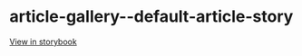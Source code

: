# article-gallery--default-article-story

[View in storybook](https://raw.githack.com/Independent-Digital-News-and-Media-Ltd/standard-pwamp-sb/PR-674-sb/index.html?path=/story/article-gallery--default-article-story)